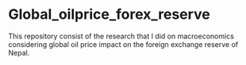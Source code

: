 # Global_oilprice_forex_reserve
This repository consist of the research that I did on macroeconomics considering global oil price impact on the foreign exchange reserve of Nepal.
